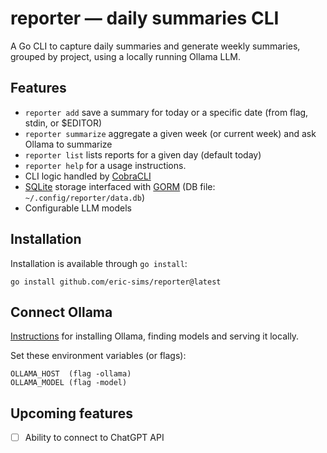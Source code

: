# reporter — daily summaries CLI

A Go CLI to capture daily summaries and generate weekly summaries, grouped by project, using a locally running Ollama LLM.

## Features
- `reporter add` save a summary for today or a specific date (from flag, stdin, or $EDITOR)
- `reporter summarize` aggregate a given week (or current week) and ask Ollama to summarize
- `reporter list` lists reports for a given day (default today)
- `reporter help` for a usage instructions.
- CLI logic handled by [CobraCLI](https://github.com/spf13/cobra)
- [SQLite](https://github.com/glebarez/sqlite) storage interfaced with [GORM](https://github.com/go-gorm/gorm) (DB file: `~/.config/reporter/data.db`)
- Configurable LLM models

## Installation
Installation is available through `go install`:
```shell
go install github.com/eric-sims/reporter@latest
```

## Connect Ollama
[Instructions](https://github.com/ollama/ollama/blob/main/README.md#quickstart) for installing Ollama, finding models and serving it locally.

Set these environment variables (or flags):

`OLLAMA_HOST  (flag -ollama)` \
`OLLAMA_MODEL (flag -model)`

## Upcoming features
- [ ] Ability to connect to ChatGPT API
